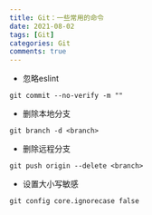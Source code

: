 ```yaml
---
title: Git：一些常用的命令
date: 2021-08-02
tags: [Git]
categories: Git
comments: true
---
```


- 忽略eslint
```
git commit --no-verify -m ""
```
- 删除本地分支

```
git branch -d <branch>
```
- 删除远程分支
```
git push origin --delete <branch>

```
- 设置大小写敏感
```
git config core.ignorecase false
```
